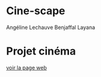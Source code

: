 # Cine-scape
Angéline Lechauve Benjaffal Layana

# Projet cinéma
[voir la page web](angeline14670.github.io.)